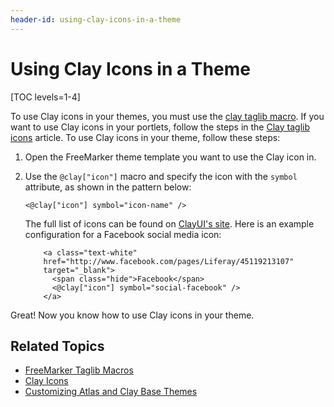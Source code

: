 ```yaml
---
header-id: using-clay-icons-in-a-theme
---
```


# Using Clay Icons in a Theme

[TOC levels=1-4]

To use Clay icons in your themes, you must use the [clay taglib macro](/docs/7-2/reference/-/knowledge_base/r/freemarker-taglib-macros). 
If you want to use Clay icons in your portlets, follow the steps in the 
[Clay taglib icons](/docs/7-2/reference/-/knowledge_base/r/clay-icons) article. 
To use Clay icons in your theme, follow these steps:

1.  Open the FreeMarker theme template you want to use the Clay icon in.

2.  Use the `@clay["icon"]` macro and specify the icon with the `symbol` 
    attribute, as shown in the pattern below:

    ```markup
    <@clay["icon"] symbol="icon-name" />
    ```
    
    The full list of icons can be found on [ClayUI's site](https://clayui.com/docs/components/icons.html). 
    Here is an example configuration for a Facebook social media icon:

    ```markup
        <a class="text-white"
        href="http://www.facebook.com/pages/Liferay/45119213107" 
        target="_blank">
          <span class="hide">Facebook</span>
          <@clay["icon"] symbol="social-facebook" />
        </a>
    ```
    
Great! Now you know how to use Clay icons in your theme. 

## Related Topics

- [FreeMarker Taglib Macros](/docs/7-2/reference/-/knowledge_base/r/freemarker-taglib-macros)
- [Clay Icons](/docs/7-2/reference/-/knowledge_base/r/clay-icons)
- [Customizing Atlas and Clay Base Themes](/docs/7-2/frameworks/-/knowledge_base/f/customizing-atlas-and-clay-base-themes)

